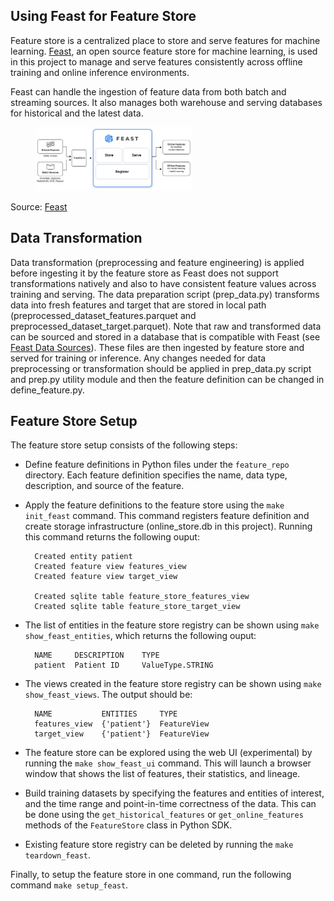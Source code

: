 ## Using Feast for Feature Store

Feature store is a centralized place to store and serve features for machine learning. [Feast](https://feast.dev/), an open source feature store for machine learning, is used in this project to manage and serve features consistently across offline training and online inference environments.

Feast can handle the ingestion of feature data from both batch and streaming sources. It also manages both warehouse and serving databases for historical and the latest data.

<figure>
<img
  src="../../img/feast_workflow.png"
  alt="feast workflow"
  title="feast workflow"
  style="display: inline-block; margin: 0 auto; max-width: 250px">
</figure>

Source: [Feast](https://feast.dev/)


## Data Transformation

Data transformation (preprocessing and feature engineering) is applied before ingesting it by the feature store as Feast does not support transformations natively and also to have consistent feature values across training and serving. The data preparation script (prep_data.py) transforms data into fresh features and target that are stored in local path (preprocessed_dataset_features.parquet and preprocessed_dataset_target.parquet). Note that raw and transformed data can be sourced and stored in a database that is compatible with Feast (see [Feast Data Sources](https://docs.feast.dev/reference/data-sources)). These files are then ingested by feature store and served for training or inference. Any changes needed for data preprocessing or transformation should be applied in prep_data.py script and prep.py utility module and then the feature definition can be changed in define_feature.py.

## Feature Store Setup

The feature store setup consists of the following steps:

- Define feature definitions in Python files under the `feature_repo` directory. Each feature definition specifies the name, data type, description, and source of the feature.

- Apply the feature definitions to the feature store using the `make init_feast` command. This command registers feature definition and create storage infrastructure (online_store.db in this project). Running this command returns the following ouput:

        Created entity patient
        Created feature view features_view
        Created feature view target_view

        Created sqlite table feature_store_features_view
        Created sqlite table feature_store_target_view

- The list of entities in the feature store registry can be shown using `make show_feast_entities`, which returns the following ouput:

        NAME     DESCRIPTION    TYPE
        patient  Patient ID     ValueType.STRING

- The views created in the feature store registry can be shown using `make show_feast_views`. The output should be:

        NAME           ENTITIES     TYPE
        features_view  {'patient'}  FeatureView
        target_view    {'patient'}  FeatureView

- The feature store can be explored using the web UI (experimental) by running the `make show_feast_ui` command. This will launch a browser window that shows the list of features, their statistics, and lineage.

- Build training datasets by specifying the features and entities of interest, and the time range and point-in-time correctness of the data. This can be done using the `get_historical_features` or `get_online_features` methods of the `FeatureStore` class in Python SDK.

- Existing feature store registry can be deleted by running the `make teardown_feast`.

Finally, to setup the feature store in one command, run the following command `make setup_feast`.
